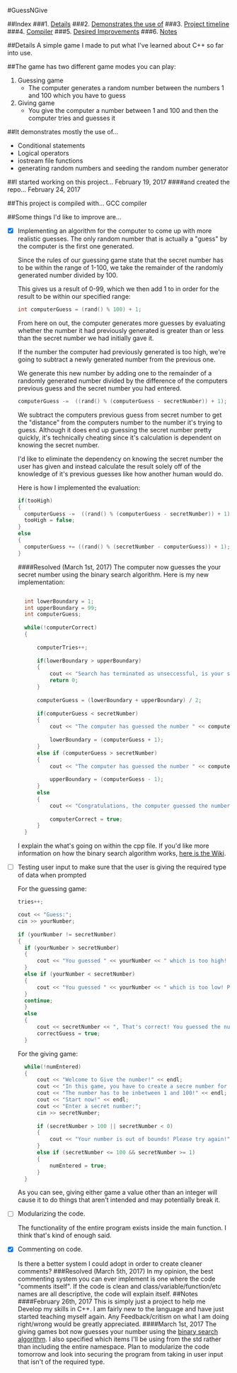 #GuessNGive

##Index
###1. [Details](#Details)
###2. [Demonstrates the use of](#it-demonstrates-mostly-the-use-of)
###3. [Project timeline](#i-started-working-on-this-project)
###4. [Compiler](#this-project-is-compiled-with)
###5. [Desired Improvements](some-things-id-like-to-improve-are)
###6. [Notes](#notes)

##Details
A simple game I made to put what I've learned about C++ so far into use. 

##The game has two different game modes you can play:
1. Guessing game
	* The computer generates a random number between the numbers 1 and 100 which you have to guess
2. Giving game
	* You give the computer a number between 1 and 100 and then the computer tries and guesses it	

##It demonstrates mostly the use of...
- Conditional statements
- Logical operators
- iostream file functions
- generating random numbers and seeding the random number generator

##I started working on this project...
February 19, 2017
####and created the repo...
February 24, 2017

##This project is compiled with...
GCC compiler

##Some things I'd like to improve are...
- [x] Implementing an algorithm for the computer to come up with more realistic guesses. The only random number that is actually a "guess" by the computer is the first one generated. 
  
  Since the rules of our guessing game state that the secret number has to be within the range of 1-100, we take the remainder of the randomly generated number divided by 100. 

  This gives us a result of 0-99, which we then add 1 to in order for the result to be within our specified range:

  ```cpp
  int computerGuess = (rand() % 100) + 1;
  ```
  
  From here on out, the computer generates more guesses by evaluating whether the number it had previously generated is greater than or less than the secret number we had initially gave it. 

  If the number the computer had previously generated is too high, we're going to subtract a newly generated number from the previous one. 

  We generate this new number by adding one to the remainder of a randomly generated number divided by the difference of the computers previous guess and the secret number you had entered. 

  ```cpp
  computerGuess -=  ((rand() % (computerGuess - secretNumber)) + 1);
  ```

  We subtract the computers previous guess from secret number to get the "distance" from the computers number to the number it's trying to guess. Although it does end up guessing the secret number pretty quickly, it's technically cheating since it's calculation is dependent on knowing the secret number.

  I'd like to eliminate the dependency on knowing the secret number the user has given and instead calculate the result solely off of the knowledge of it's previous guesses like how another human would do.

  Here is how I implemented the evaluation: 

  ```cpp
  if(tooHigh)
  {
  	computerGuess -=  ((rand() % (computerGuess - secretNumber)) + 1);
  	tooHigh = false;
  }
  else
  {	
    computerGuess += ((rand() % (secretNumber - computerGuess)) + 1);						
  }
  ```
  ####Resolved (March 1st, 2017)
  The computer now guesses the your secret number using the binary search algorithm. Here is my new implementation:

  ```cpp

	int lowerBoundary = 1;
	int upperBoundary = 99;
	int computerGuess;
				
	while(!computerCorrect)
	{
					
		computerTries++;
					
		if(lowerBoundary > upperBoundary)
		{
			cout << "Search has terminated as unseccessful, is your set ordered?" << endl;
			return 0;
		}
					
		computerGuess = (lowerBoundary + upperBoundary) / 2;
				
		if(computerGuess < secretNumber)
		{
			cout << "The computer has guessed the number " << computerGuess << ", which is too low!" << endl;
			
			lowerBoundary = (computerGuess + 1);
		}
		else if (computerGuess > secretNumber)
		{
			cout << "The computer has guessed the number " << computerGuess << ", which is too high!" << endl;
			
			upperBoundary = (computerGuess - 1);
		}
		else
		{
			cout << "Congratulations, the computer guessed the number " << computerGuess << " in " << computerTries << " tries." << endl;
			
			computerCorrect = true;
		}
	}
  ```
  
  I explain the what's going on within the cpp file. If you'd like more information on how the binary search algorithm works, [here is the Wiki](https://en.wikipedia.org/wiki/Binary_search_algorithm).
  <br />
- [ ] Testing user input to make sure that the user is giving the required type of data when prompted

  For the guessing game:
  ```cpp
  tries++;
  
  cout << "Guess:";
  cin >> yourNumber;
					
  if (yourNumber != secretNumber)
  {
  	if (yourNumber > secretNumber)
	{
		cout << "You guessed " << yourNumber << " which is too high! Please guess again!" << endl;
	}
	else if (yourNumber < secretNumber)
	{
		cout << "You guessed " << yourNumber << " which is too low! Please guess again!" << endl;
	}
	continue;
	}
	else
	{
		cout << secretNumber << ", That's correct! You guessed the number in " << tries << "tries!" << endl;
		correctGuess = true;
	}
  ```
  For the giving game:
  ```cpp
    while(!numEntered)
	{
		cout << "Welcome to Give the number!" << endl;
		cout << "In this game, you have to create a secre number for the computer to guess!" << endl;
		cout << "The number has to be inbetween 1 and 100!" << endl;
		cout << "Start now!" << endl;
		cout << "Enter a secret number:";
		cin >> secretNumber;
					
		if (secretNumber > 100 || secretNumber < 0)
		{
			cout << "Your number is out of bounds! Please try again!" << endl;
		}
		else if (secretNumber <= 100 && secretNumber >= 1)
		{
			numEntered = true;
		}
	}
  ```

  As you can see, giving either game a value other than an integer will cause it to do things that aren't intended and may potentially break it. 
  <br />
- [ ] Modularizing the code.
  
  The functionality of the entire program exists inside the main function. I think that's kind of enough said.
   <br />
- [x] Commenting on code.
  
  Is there a better system I could adopt in order to create cleaner comments?
  ###Resolved (March 5th, 2017)
  In my opinion, the best commenting system you can ever implement is one where the code "comments itself". If the code is clean and class/variable/function/etc names are all descriptive, the code will explain itself. 
##Notes
####February 26th, 2017
  This is simply just a project to help me Develop my skills in C++. I am fairly new to the language and have just started teaching myself again. Any Feedback/critism on what I am doing right/wrong would be greatly appreciated. 
####March 1st, 2017
  The giving games bot now guesses your number using the [binary search algorithm](https://en.wikipedia.org/wiki/Binary_search_algorithm). I also specified which items I'll be using from the std rather than including the entire namespace. Plan to modularize the code tomorrow and look into securing the program from taking in user input that isn't of the required type.

